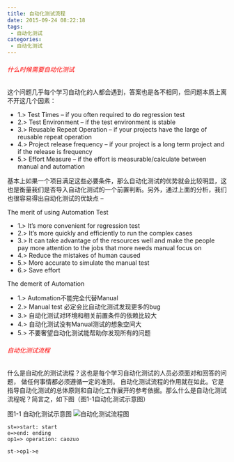 ```yaml
---
title: 自动化测试流程
date: 2015-09-24 08:22:18
tags:
 - 自动化测试
categories:
 - 自动化测试
---
```

###### <font color="red">什么时候需要自动化测试</font>
这个问题几乎每个学习自动化的人都会遇到，答案也是各不相同，但问题本质上离不开这几个因素：

- 1.>	Test Times – if you often required to do regression test
- 2.>	Test Environment – if the test environment is stable
- 3.>	Reusable Repeat Operation – if your projects have the large of reusable repeat operation
- 4.>	Project release frequency – if your project is a long term project and if the release is frequency
- 5.>	Effort Measure – if the effort is measurable/calculate between manual and automation

<!--More-->
基本上如果一个项目满足这些必要条件，那么自动化测试的优势就会比较明显，这也是衡量我们是否导入自动化测试的一个前置判断。另外，通过上面的分析，我们也很容易得出自动化测试的优缺点 –

The merit of using Automation Test
- 1.>	It’s more convenient for regression test
- 2.>	It’s more quickly and efficiently to run the complex cases
- 3.>	It can take advantage of the resources well and make the people pay more attention to the jobs that more needs manual focus on
- 4.>	 Reduce the mistakes of human caused
- 5.>	More accurate to simulate the manual test
- 6.>	Save effort

The demerit of Automation
- 1.>	Automation不能完全代替Manual
- 2.>	Manual test 必定会比自动化测试发现更多的bug
- 3.>	自动化测试对环境和相关前置条件的依赖比较大
- 4.>	自动化测试没有Manual测试的想象空间大
- 5.>	不要奢望自动化测试能帮助你发现所有的问题

###### <font color="red">自动化测试流程</font>
什么是自动化的测试流程？这也是每个学习自动化测试的人员必须面对和回答的问题， 做任何事情都必须遵循一定的准则。 自动化测试流程的作用就在如此。它是指导自动化测试的总体原则和自动化工作展开的参考依据。那么什么是自动化测试流程呢？简言之，如下图（图1-1自动化测试示意图）

图1-1 自动化测试示意图
![自动化测试流程图](/medias/automationFlow.GIF)
```
st=>start: start
e=>end: ending
op1=> operation: caozuo

st->op1->e
```
